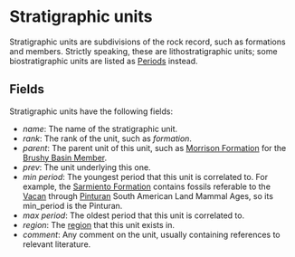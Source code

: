 # Stratigraphic units

Stratigraphic units are subdivisions of the rock record, such as
formations and members. Strictly speaking, these are 
lithostratigraphic units; some biostratigraphic units are listed as
[Periods](/docs/period) instead.

## Fields

Stratigraphic units have the following fields:

- _name_: The name of the stratigraphic unit.
- _rank_: The rank of the unit, such as _formation_.
- _parent_: The parent unit of this unit, such as [Morrison Formation](/s/Morrison_Formation) for the
  [Brushy Basin Member](/s/Brushy_Basin_Member).
- _prev_: The unit underlying this one.
- _min period_: The youngest period that this unit is correlated to. For example, the
  [Sarmiento Formation](/s/Sarmiento_Formation) contains fossils referable to the [Vacan](/p/Vacan) through [Pinturan](/p/Pinturan) South American Land Mammal Ages, so its min_period is the
  Pinturan.
- _max period_: The oldest period that this unit is correlated to.
- _region_: The [region](region) that this unit exists in.
- _comment_: Any comment on the unit, usually containing references to relevant literature.
